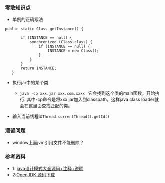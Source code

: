 ### 零散知识点
+ 单例的正确写法

 ```
 public static Class getInstance() {

        if (INSTANCE == null) {
            synchronized (Class.class) {
                if (INSTANCE == null) {
                    INSTANCE = new Class();
                }
            }
        }
        return INSTANCE;
    }
 ```
 
+ 执行jar中的某个类
   + `java -cp xxx.jar xxx.com.xxxx ` 它会找到这个类的main函数，开始执行.
     其中-cp命令是将xxx.jar加入到classpath，这样java class loader就会在这里面查找匹配的类。
     
+ 输入当前线程id`Thread.currentThread().getId() `

### 遗留问题
+ window上面jvm引用文件不能删除？





### 参考资料
+ 1: [java设计模式大全源码+注释+说明](https://github.com/iluwatar/java-design-patterns)
+ 2:[OpenJDK 源码下载](http://hg.openjdk.java.net/jdk8/jdk8)